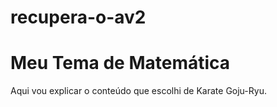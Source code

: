 # recupera-o-av2
<!DOCTYPE html>
<html lang="pt-BR">
<head>
  <meta charset="UTF-8">
  <meta name="viewport" content= "width=devicec-width, initial-scale=1.0">
  <title>Meu Projeto de Karate</title>
</head>
<body>
  <h1>Meu Tema de Matemática</h1>
  <p> Aqui vou explicar o conteúdo que escolhi de Karate Goju-Ryu. </p>
<img src="https://encrypted-tbn0.gstatic.com/images?q=tbn:ANd9GcR1robzyD57bXWPa9ykJGsORPZ2j3R3pSqmGA&s" alt="Desc>
</body>
</html>